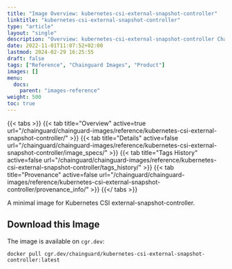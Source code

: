 ```yaml
---
title: "Image Overview: kubernetes-csi-external-snapshot-controller"
linktitle: "kubernetes-csi-external-snapshot-controller"
type: "article"
layout: "single"
description: "Overview: kubernetes-csi-external-snapshot-controller Chainguard Image"
date: 2022-11-01T11:07:52+02:00
lastmod: 2024-02-29 16:25:55
draft: false
tags: ["Reference", "Chainguard Images", "Product"]
images: []
menu: 
  docs: 
    parent: "images-reference"
weight: 500
toc: true
---
```


{{< tabs >}}
{{< tab title="Overview" active=true url="/chainguard/chainguard-images/reference/kubernetes-csi-external-snapshot-controller/" >}}
{{< tab title="Details" active=false url="/chainguard/chainguard-images/reference/kubernetes-csi-external-snapshot-controller/image_specs/" >}}
{{< tab title="Tags History" active=false url="/chainguard/chainguard-images/reference/kubernetes-csi-external-snapshot-controller/tags_history/" >}}
{{< tab title="Provenance" active=false url="/chainguard/chainguard-images/reference/kubernetes-csi-external-snapshot-controller/provenance_info/" >}}
{{</ tabs >}}



<!--overview:start-->
A minimal image for Kubernetes CSI external-snapshot-controller.
<!--overview:end-->

<!--getting:start-->
## Download this Image
The image is available on `cgr.dev`:

```
docker pull cgr.dev/chainguard/kubernetes-csi-external-snapshot-controller:latest
```
<!--getting:end-->

<!--body:start-->
<!--body:end-->

